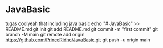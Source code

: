 # JavaBasic
tugas coolyeah that including java basic
echo "# JavaBasic" >> README.md
git init
git add README.md
git commit -m "first commit"
git branch -M main
git remote add origin https://github.com/PrinceRidho/JavaBasic.git
git push -u origin main
                
